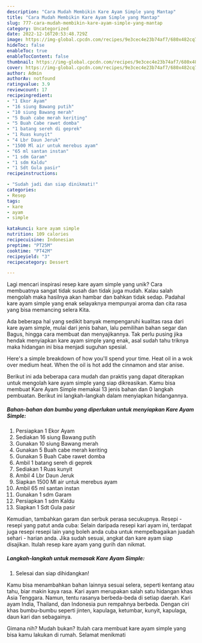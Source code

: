 ```yaml
---
description: "Cara Mudah Membikin Kare Ayam Simple yang Mantap"
title: "Cara Mudah Membikin Kare Ayam Simple yang Mantap"
slug: 777-cara-mudah-membikin-kare-ayam-simple-yang-mantap
category: Uncategorized
date: 2022-12-16T20:53:48.729Z
image: https://img-global.cpcdn.com/recipes/9e3cec4e23b74af7/680x482cq70/kare-ayam-simple-foto-resep-utama.jpg
hideToc: false
enableToc: true
enableTocContent: false
thumbnail: https://img-global.cpcdn.com/recipes/9e3cec4e23b74af7/680x482cq70/kare-ayam-simple-foto-resep-utama.jpg
cover: https://img-global.cpcdn.com/recipes/9e3cec4e23b74af7/680x482cq70/kare-ayam-simple-foto-resep-utama.jpg
author: Admin
authorAv: notfound
ratingvalue: 3.9
reviewcount: 17
recipeingredient:
- "1 Ekor Ayam"
- "16 siung Bawang putih"
- "10 siung Bawang merah"
- "5 Buah cabe merah keriting"
- "5 Buah Cabe rawet domba"
- "1 batang sereh di geprek"
- "1 Ruas kunyit"
- "4 Lbr Daun Jeruk"
- "1500 Ml air untuk merebus ayam"
- "65 ml santan instan"
- "1 sdm Garam"
- "1 sdm Kaldu"
- "1 Sdt Gula pasir"
recipeinstructions:

- "Sudah jadi dan siap dinikmati!"
categories:
- Resep
tags:
- kare
- ayam
- simple

katakunci: kare ayam simple 
nutrition: 109 calories
recipecuisine: Indonesian
preptime: "PT25M"
cooktime: "PT42M"
recipeyield: "3"
recipecategory: Dessert

---
```





Lagi mencari inspirasi resep kare ayam simple yang unik? Cara membuatnya sangat tidak susah dan tidak juga mudah. Kalau salah mengolah maka hasilnya akan hambar dan bahkan tidak sedap. Padahal kare ayam simple yang enak selayaknya mempunyai aroma dan cita rasa yang bisa memancing selera Kita.





Ada beberapa hal yang sedikit banyak mempengaruhi kualitas rasa dari kare ayam simple, mulai dari jenis bahan, lalu pemilihan bahan segar dan Bagus, hingga cara membuat dan menyajikannya. Tak perlu pusing jika hendak menyiapkan kare ayam simple yang enak,      asal sudah tahu triknya maka hidangan ini bisa menjadi suguhan spesial.














Here&#39;s a simple breakdown of how you&#39;ll spend your time. Heat oil in a wok over medium heat. When the oil is hot add the cinnamon and star anise.






Berikut ini ada beberapa cara mudah dan praktis yang dapat diterapkan untuk mengolah kare ayam simple yang siap dikreasikan. Kamu bisa membuat Kare Ayam Simple memakai 13 jenis bahan dan 0 langkah pembuatan. Berikut ini langkah-langkah dalam menyiapkan hidangannya.

<!--inarticleads1-->

##### Bahan-bahan dan bumbu yang diperlukan untuk menyiapkan Kare Ayam Simple:

1. Persiapkan 1 Ekor Ayam
1. Sediakan 16 siung Bawang putih
1. Gunakan 10 siung Bawang merah
1. Gunakan 5 Buah cabe merah keriting
1. Gunakan 5 Buah Cabe rawet domba
1. Ambil 1 batang sereh di geprek
1. Sediakan 1 Ruas kunyit
1. Ambil 4 Lbr Daun Jeruk
1. Siapkan 1500 Ml air untuk merebus ayam
1. Ambil 65 ml santan instan
1. Gunakan 1 sdm Garam
1. Persiapkan 1 sdm Kaldu
1. Siapkan 1 Sdt Gula pasir


Kemudian, tambahkan garam dan serbuk perasa secukupnya. Resepi - resepi yang patut anda cuba: Selain daripada resepi kari ayam ini, terdapat juga resepi resepi lain yang boleh anda cuba untuk mempelbagaikan juadah sehari - harian anda. Jika sudah sesuai, angkat dan kare ayam siap disajikan. Itulah resep kare ayam yang gurih dan nikmat. 

<!--inarticleads2-->

##### Langkah-langkah untuk memasak Kare Ayam Simple:


1. Selesai dan siap dihidangkan!

Kamu bisa menambahkan bahan lainnya sesuai selera, seperti kentang atau tahu, biar makin kaya rasa. Kari ayam merupakan salah satu hidangan khas Asia Tenggara. Namun, tentu rasanya berbeda-beda di setiap daerah. Kari ayam India, Thailand, dan Indonesia pun rempahnya berbeda. Dengan ciri khas bumbu-bumbu seperti jinten, kapulaga, ketumbar, kunyit, kapulaga, daun kari dan sebagainya. 

Gimana nih? Mudah bukan? Itulah cara membuat kare ayam simple yang bisa kamu lakukan di rumah. Selamat menikmati

